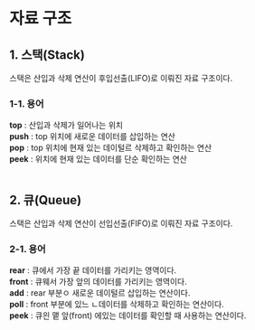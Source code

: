 # 자료 구조
## 1. 스택(Stack)
스택은 산입과 삭제 연산이 후입선출(LIFO)로 이뤄진 자료 구조이다.
### 1-1. 용어
**top** : 산입과 삭제가 일어나는 위치 <br/>
**push** : top 위치에 새로운 데이터를 삽입하는 연산 <br/>
**pop** : top 위치에 현재 있는 데이털르 삭제하고 확인하는 연산 <br/>
**peek** : 위치에 현재 있는 데이터를 단순 확인하는 연산 <br/>
<br/>

## 2. 큐(Queue)
스택은 산입과 삭제 연산이 선입선출(FIFO)로 이뤄진 자료 구조이다.
### 2-1. 용어
**rear** : 큐에서 가장 끝 데이터를 가리키는 영역이다. <br/>
**front** : 큐웨서 가장 앞의 데이터를 가리키는 영역이다. <br/>
**add** : rear 부분ㅇ 새로운 데이털르 삽입하는 연산이다. <br/>
**poll** : front 부분에 있느 ㄴ데이터를 삭제하고 확인하는 연산이다. <br/>
**peek** : 큐읜 맽 앞(front) 에있는 데이터를 확인할 때 사용하는 연산이다.<br/>
<br/>

##   